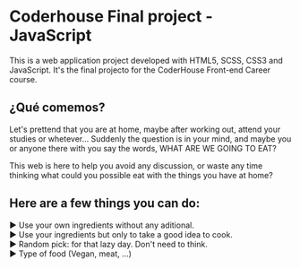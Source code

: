 <h1>Coderhouse Final project - JavaScript</h1>

<p>This is a web application project developed with HTML5, SCSS, CSS3 and JavaScript. It's the final projecto for the CoderHouse Front-end Career course.</p>

<h2> ¿Qué comemos? </h2>
Let's prettend that you are at home, maybe after working out, attend your studies or whetever... 
Suddenly the question is in your mind, and maybe you or anyone there with you say the words, WHAT ARE WE GOING TO EAT?

This web is here to help you avoid any discussion, or waste any time thinking what could you possible eat with the things you have at home?


## Here are a few things you can do:

  ► Use your own ingredients without any aditional.<br>
  ► Use your ingredients but only to take a good idea to cook.<br>
  ► Random pick: for that lazy day. Don't need to think.<br>
  ► Type of food (Vegan, meat, ...)
  
  

